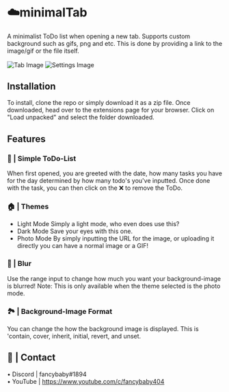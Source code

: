 # ☁️minimalTab
A minimalist ToDo list when opening a new tab. Supports custom background such as gifs, png and etc. This is done by providing a link to the image/gif or the file itself.

<img align="center" src="https://user-images.githubusercontent.com/53817791/138498940-19eca9c0-b3b9-4059-ba14-49accab7c213.png" alt="Tab Image">
<img align="center" src="https://user-images.githubusercontent.com/53817791/138499343-f3343f00-cb11-426a-922f-ff61cf5a10fd.png" alt="Settings Image">

## Installation
To install, clone the repo or simply download it as a zip file. Once downloaded, head over to the extensions page for your browser. Click on "Load unpacked" and select the folder downloaded.

## Features

### 📒 | Simple ToDo-List
When first opened, you are greeted with the date, how many tasks you have for the day determined by how many todo's you've inputted. Once done with the task, you can then click on the ❌ to remove the ToDo.

### 🏠 | Themes
  - Light Mode
    Simply a light mode, who even does use this?
  - Dark Mode
    Save your eyes with this one.
  - Photo Mode
    By simply inputting the URL for the image, or uploading it directly you can have a normal image or a GIF!
    
### 🔵 | Blur
Use the range input to change how much you want your background-image is blurred!
Note: This is only available when the theme selected is the photo mode.

### 🏞️ | Background-Image Format
You can change the how the background image is displayed. This is 'contain, cover, inherit, initial, revert, and unset.

## 👥 | Contact
• Discord | fancybaby#1894 <br />
• YouTube | https://www.youtube.com/c/fancybaby404 <br />
